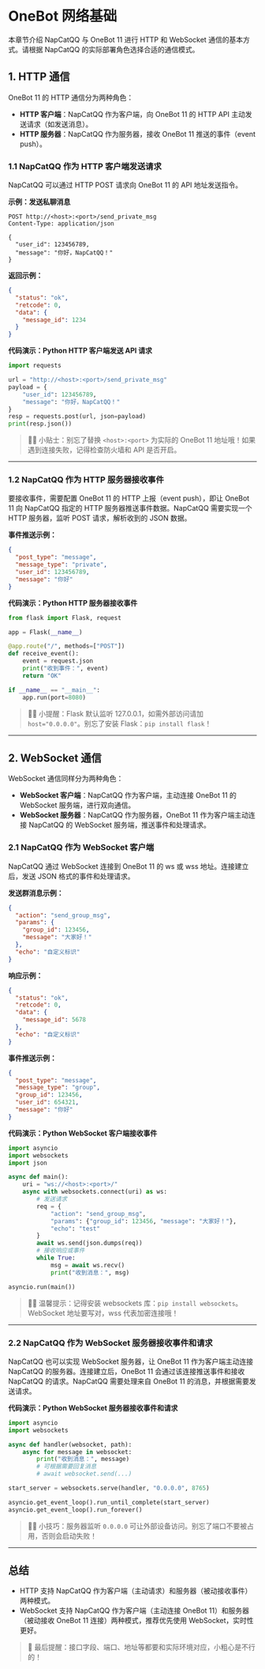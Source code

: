 # OneBot 网络基础

本章节介绍 NapCatQQ 与 OneBot 11 进行 HTTP 和 WebSocket 通信的基本方式。请根据 NapCatQQ 的实际部署角色选择合适的通信模式。

## 1. HTTP 通信

OneBot 11 的 HTTP 通信分为两种角色：

- **HTTP 客户端**：NapCatQQ 作为客户端，向 OneBot 11 的 HTTP API 主动发送请求（如发送消息）。
- **HTTP 服务器**：NapCatQQ 作为服务器，接收 OneBot 11 推送的事件（event push）。

### 1.1 NapCatQQ 作为 HTTP 客户端发送请求

NapCatQQ 可以通过 HTTP POST 请求向 OneBot 11 的 API 地址发送指令。

**示例：发送私聊消息**

````http
POST http://<host>:<port>/send_private_msg
Content-Type: application/json

{
  "user_id": 123456789,
  "message": "你好，NapCatQQ！"
}
````

**返回示例：**

```json
{
  "status": "ok",
  "retcode": 0,
  "data": {
    "message_id": 1234
  }
}
```

**代码演示：Python HTTP 客户端发送 API 请求**

```python
import requests

url = "http://<host>:<port>/send_private_msg"
payload = {
    "user_id": 123456789,
    "message": "你好，NapCatQQ！"
}
resp = requests.post(url, json=payload)
print(resp.json())
```
> 🐱‍💻 小贴士：别忘了替换 `<host>:<port>` 为实际的 OneBot 11 地址哦！如果遇到连接失败，记得检查防火墙和 API 是否开启。

---

### 1.2 NapCatQQ 作为 HTTP 服务器接收事件

要接收事件，需要配置 OneBot 11 的 HTTP 上报（event push），即让 OneBot 11 向 NapCatQQ 指定的 HTTP 服务器推送事件数据。NapCatQQ 需要实现一个 HTTP 服务器，监听 POST 请求，解析收到的 JSON 数据。

**事件推送示例：**

```json
{
  "post_type": "message",
  "message_type": "private",
  "user_id": 123456789,
  "message": "你好"
}
```

**代码演示：Python HTTP 服务器接收事件**

```python
from flask import Flask, request

app = Flask(__name__)

@app.route("/", methods=["POST"])
def receive_event():
    event = request.json
    print("收到事件：", event)
    return "OK"

if __name__ == "__main__":
    app.run(port=8080)
```
> 🐱‍👓 小提醒：Flask 默认监听 127.0.0.1，如需外部访问请加 `host="0.0.0.0"`。别忘了安装 Flask：`pip install flask`！

---

## 2. WebSocket 通信

WebSocket 通信同样分为两种角色：

- **WebSocket 客户端**：NapCatQQ 作为客户端，主动连接 OneBot 11 的 WebSocket 服务端，进行双向通信。
- **WebSocket 服务器**：NapCatQQ 作为服务器，OneBot 11 作为客户端主动连接 NapCatQQ 的 WebSocket 服务端，推送事件和处理请求。

### 2.1 NapCatQQ 作为 WebSocket 客户端

NapCatQQ 通过 WebSocket 连接到 OneBot 11 的 ws 或 wss 地址。连接建立后，发送 JSON 格式的事件和处理请求。

**发送群消息示例：**

```json
{
  "action": "send_group_msg",
  "params": {
    "group_id": 123456,
    "message": "大家好！"
  },
  "echo": "自定义标识"
}
```

**响应示例：**

```json
{
  "status": "ok",
  "retcode": 0,
  "data": {
    "message_id": 5678
  },
  "echo": "自定义标识"
}
```

**事件推送示例：**

```json
{
  "post_type": "message",
  "message_type": "group",
  "group_id": 123456,
  "user_id": 654321,
  "message": "你好"
}
```

**代码演示：Python WebSocket 客户端接收事件**

```python
import asyncio
import websockets
import json

async def main():
    uri = "ws://<host>:<port>/"
    async with websockets.connect(uri) as ws:
        # 发送请求
        req = {
            "action": "send_group_msg",
            "params": {"group_id": 123456, "message": "大家好！"},
            "echo": "test"
        }
        await ws.send(json.dumps(req))
        # 接收响应或事件
        while True:
            msg = await ws.recv()
            print("收到消息：", msg)

asyncio.run(main())
```
> 🐱‍🚀 温馨提示：记得安装 websockets 库：`pip install websockets`。WebSocket 地址要写对，wss 代表加密连接哦！

---

### 2.2 NapCatQQ 作为 WebSocket 服务器接收事件和请求

NapCatQQ 也可以实现 WebSocket 服务器，让 OneBot 11 作为客户端主动连接 NapCatQQ 的服务器。连接建立后，OneBot 11 会通过该连接推送事件和接收 NapCatQQ 的请求。NapCatQQ 需要处理来自 OneBot 11 的消息，并根据需要发送请求。

**代码演示：Python WebSocket 服务器接收事件和请求**

```python
import asyncio
import websockets

async def handler(websocket, path):
    async for message in websocket:
        print("收到消息：", message)
        # 可根据需要回复消息
        # await websocket.send(...)

start_server = websockets.serve(handler, "0.0.0.0", 8765)

asyncio.get_event_loop().run_until_complete(start_server)
asyncio.get_event_loop().run_forever()
```
> 🐱‍🏍 小技巧：服务器监听 `0.0.0.0` 可让外部设备访问。别忘了端口不要被占用，否则会启动失败！

---

## 总结

- HTTP 支持 NapCatQQ 作为客户端（主动请求）和服务器（被动接收事件）两种模式。
- WebSocket 支持 NapCatQQ 作为客户端（主动连接 OneBot 11）和服务器（被动接收 OneBot 11 连接）两种模式，推荐优先使用 WebSocket，实时性更好。

> 🐾 最后提醒：接口字段、端口、地址等都要和实际环境对应，小粗心是不行的！